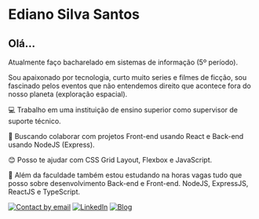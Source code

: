 # Ediano Silva Santos

## Olá…

Atualmente faço bacharelado em sistemas de informação (5º período).

Sou apaixonado por tecnologia, curto muito series e filmes de ficção, sou fascinado pelos eventos que não entendemos direito que acontece fora do nosso planeta (exploração espacial).

:computer: Trabalho em uma instituição de ensino superior como supervisor de suporte técnico.

:purple_heart: Buscando colaborar com projetos Front-end usando React e Back-end usando NodeJS (Express).

:blush: Posso te ajudar com CSS Grid Layout, Flexbox e JavaScript.

:blue_book: Além da faculdade também estou estudando na horas vagas tudo que posso sobre desenvolvimento Back-end e Front-end. NodeJS, ExpressJS, ReactJS e TypeScript.

[![Contact by email](https://img.shields.io/badge/Contato-red)](mailto:edianodev@gmail.com) [![LinkedIn](https://img.shields.io/badge/LinkedIn-blue)](https://www.linkedin.com/in/edianodev) [![Blog](https://img.shields.io/badge/Blog-blue)](https://insideblock.com)
